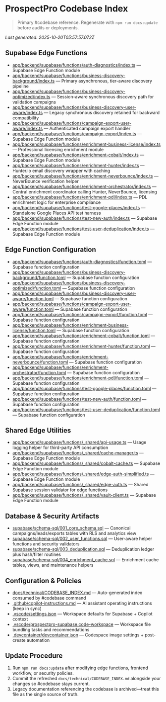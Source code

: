 # ProspectPro Codebase Index

> Primary #codebase reference. Regenerate with `npm run docs:update` before audits or deployments.

_Last generated: 2025-10-20T05:57:57.072Z_

## Supabase Edge Functions

- [app/backend/supabase/functions/auth-diagnostics/index.ts](app/backend/supabase/functions/auth-diagnostics/index.ts) — Supabase Edge Function module
- [app/backend/supabase/functions/business-discovery-background/index.ts](app/backend/supabase/functions/business-discovery-background/index.ts) — Primary asynchronous, tier-aware discovery pipeline
- [app/backend/supabase/functions/business-discovery-optimized/index.ts](app/backend/supabase/functions/business-discovery-optimized/index.ts) — Session-aware synchronous discovery path for validation campaigns
- [app/backend/supabase/functions/business-discovery-user-aware/index.ts](app/backend/supabase/functions/business-discovery-user-aware/index.ts) — Legacy synchronous discovery retained for backward compatibility
- [app/backend/supabase/functions/campaign-export-user-aware/index.ts](app/backend/supabase/functions/campaign-export-user-aware/index.ts) — Authenticated campaign export handler
- [app/backend/supabase/functions/campaign-export/index.ts](app/backend/supabase/functions/campaign-export/index.ts) — Supabase Edge Function module
- [app/backend/supabase/functions/enrichment-business-license/index.ts](app/backend/supabase/functions/enrichment-business-license/index.ts) — Professional licensing enrichment module
- [app/backend/supabase/functions/enrichment-cobalt/index.ts](app/backend/supabase/functions/enrichment-cobalt/index.ts) — Supabase Edge Function module
- [app/backend/supabase/functions/enrichment-hunter/index.ts](app/backend/supabase/functions/enrichment-hunter/index.ts) — Hunter.io email discovery wrapper with caching
- [app/backend/supabase/functions/enrichment-neverbounce/index.ts](app/backend/supabase/functions/enrichment-neverbounce/index.ts) — NeverBounce verification helper
- [app/backend/supabase/functions/enrichment-orchestrator/index.ts](app/backend/supabase/functions/enrichment-orchestrator/index.ts) — Central enrichment coordinator calling Hunter, NeverBounce, licensing
- [app/backend/supabase/functions/enrichment-pdl/index.ts](app/backend/supabase/functions/enrichment-pdl/index.ts) — PDL enrichment logic for enterprise compliance
- [app/backend/supabase/functions/test-google-places/index.ts](app/backend/supabase/functions/test-google-places/index.ts) — Standalone Google Places API test harness
- [app/backend/supabase/functions/test-new-auth/index.ts](app/backend/supabase/functions/test-new-auth/index.ts) — Supabase Edge Function module
- [app/backend/supabase/functions/test-user-deduplication/index.ts](app/backend/supabase/functions/test-user-deduplication/index.ts) — Supabase Edge Function module

## Edge Function Configuration

- [app/backend/supabase/functions/auth-diagnostics/function.toml](app/backend/supabase/functions/auth-diagnostics/function.toml) — Supabase function configuration
- [app/backend/supabase/functions/business-discovery-background/function.toml](app/backend/supabase/functions/business-discovery-background/function.toml) — Supabase function configuration
- [app/backend/supabase/functions/business-discovery-optimized/function.toml](app/backend/supabase/functions/business-discovery-optimized/function.toml) — Supabase function configuration
- [app/backend/supabase/functions/business-discovery-user-aware/function.toml](app/backend/supabase/functions/business-discovery-user-aware/function.toml) — Supabase function configuration
- [app/backend/supabase/functions/campaign-export-user-aware/function.toml](app/backend/supabase/functions/campaign-export-user-aware/function.toml) — Supabase function configuration
- [app/backend/supabase/functions/campaign-export/function.toml](app/backend/supabase/functions/campaign-export/function.toml) — Supabase function configuration
- [app/backend/supabase/functions/enrichment-business-license/function.toml](app/backend/supabase/functions/enrichment-business-license/function.toml) — Supabase function configuration
- [app/backend/supabase/functions/enrichment-cobalt/function.toml](app/backend/supabase/functions/enrichment-cobalt/function.toml) — Supabase function configuration
- [app/backend/supabase/functions/enrichment-hunter/function.toml](app/backend/supabase/functions/enrichment-hunter/function.toml) — Supabase function configuration
- [app/backend/supabase/functions/enrichment-neverbounce/function.toml](app/backend/supabase/functions/enrichment-neverbounce/function.toml) — Supabase function configuration
- [app/backend/supabase/functions/enrichment-orchestrator/function.toml](app/backend/supabase/functions/enrichment-orchestrator/function.toml) — Supabase function configuration
- [app/backend/supabase/functions/enrichment-pdl/function.toml](app/backend/supabase/functions/enrichment-pdl/function.toml) — Supabase function configuration
- [app/backend/supabase/functions/test-google-places/function.toml](app/backend/supabase/functions/test-google-places/function.toml) — Supabase function configuration
- [app/backend/supabase/functions/test-new-auth/function.toml](app/backend/supabase/functions/test-new-auth/function.toml) — Supabase function configuration
- [app/backend/supabase/functions/test-user-deduplication/function.toml](app/backend/supabase/functions/test-user-deduplication/function.toml) — Supabase function configuration

## Shared Edge Utilities

- [app/backend/supabase/functions/_shared/api-usage.ts](app/backend/supabase/functions/_shared/api-usage.ts) — Usage logging helper for third-party API consumption
- [app/backend/supabase/functions/_shared/cache-manager.ts](app/backend/supabase/functions/_shared/cache-manager.ts) — Supabase Edge Function module
- [app/backend/supabase/functions/_shared/cobalt-cache.ts](app/backend/supabase/functions/_shared/cobalt-cache.ts) — Supabase Edge Function module
- [app/backend/supabase/functions/_shared/edge-auth-simplified.ts](app/backend/supabase/functions/_shared/edge-auth-simplified.ts) — Supabase Edge Function module
- [app/backend/supabase/functions/_shared/edge-auth.ts](app/backend/supabase/functions/_shared/edge-auth.ts) — Shared Supabase session validator for edge functions
- [app/backend/supabase/functions/_shared/vault-client.ts](app/backend/supabase/functions/_shared/vault-client.ts) — Supabase Edge Function module

## Database & Security Artifacts

- [supabase/schema-sql/001_core_schema.sql](supabase/schema-sql/001_core_schema.sql) — Canonical campaigns/leads/exports tables with RLS and analytics view
- [supabase/schema-sql/002_user_functions.sql](supabase/schema-sql/002_user_functions.sql) — User-aware helper functions and security validators
- [supabase/schema-sql/003_deduplication.sql](supabase/schema-sql/003_deduplication.sql) — Deduplication ledger plus hash/filter routines
- [supabase/schema-sql/004_enrichment_cache.sql](supabase/schema-sql/004_enrichment_cache.sql) — Enrichment cache tables, views, and maintenance helpers

## Configuration & Policies

- [docs/technical/CODEBASE_INDEX.md](docs/technical/CODEBASE_INDEX.md) — Auto-generated index consumed by #codebase command
- [.github/copilot-instructions.md](.github/copilot-instructions.md) — AI assistant operating instructions (keep in sync)
- [.vscode/settings.json](.vscode/settings.json) — Workspace defaults for Supabase + Copilot context
- [.vscode/prospectpro-supabase.code-workspace](.vscode/prospectpro-supabase.code-workspace) — Workspace file bundling tasks and recommendations
- [.devcontainer/devcontainer.json](.devcontainer/devcontainer.json) — Codespace image settings + post-create automation

## Update Procedure

1. Run `npm run docs:update` after modifying edge functions, frontend workflow, or security policies.
2. Commit the refreshed `docs/technical/CODEBASE_INDEX.md` alongside your changes so #codebase stays current.
3. Legacy documentation referencing the codebase is archived—treat this file as the single source of truth.
